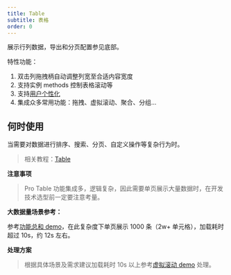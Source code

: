 ```yaml
---
title: Table
subtitle: 表格
order: 0
---
```


展示行列数据，导出和分页配置参见底部。

特性功能：
1. 双击列拖拽柄自动调整列宽至合适内容宽度
2. 支持实例 methods 控制表格滚动等
3. 支持[用户个性化](#用户个性化)
4. 集成众多常用功能：拖拽、虚拟滚动、聚合、分组...

## 何时使用

当需要对数据进行排序、搜索、分页、自定义操作等复杂行为时。

> 相关教程：[Table](/zh/tutorials/table-advance)

**注意事项**

> Pro Table 功能集成多，逻辑复杂，因此需要单页展示大量数据时，在开发技术选型前一定要注意考量。

**大数据量场景参考：**

参考[功能总和 demo](#功能总和)，在此复杂度下单页展示 1000 条（2w+ 单元格），加载耗时超过 10s，约 12s 左右。


**处理方案** 

> 根据具体场景及需求建议加载耗时 10s 以上参考[虚拟滚动 demo](#虚拟滚动) 处理。

